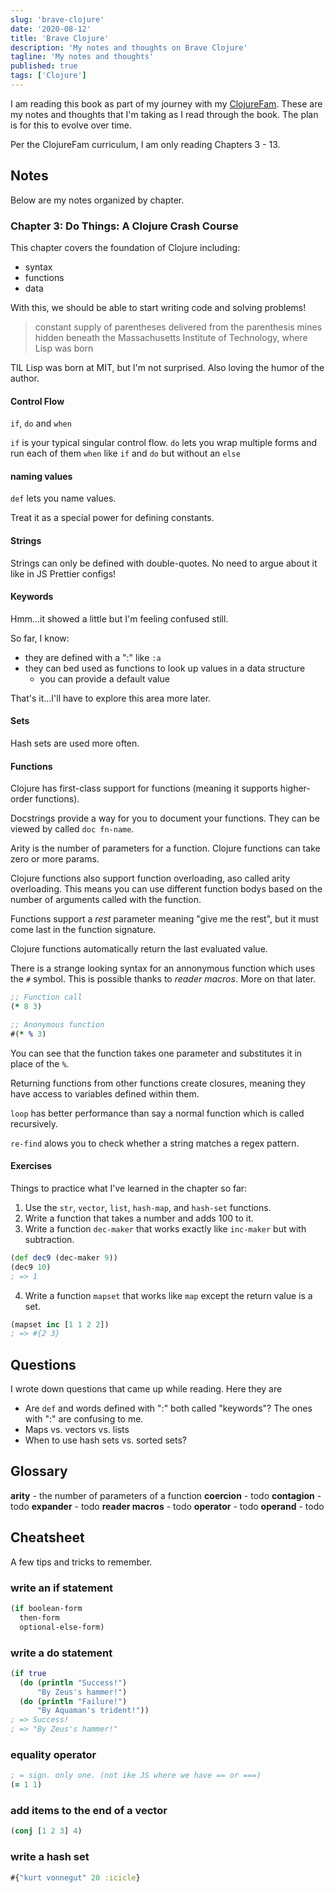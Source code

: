 ```yaml
---
slug: 'brave-clojure'
date: '2020-08-12'
title: 'Brave Clojure'
description: 'My notes and thoughts on Brave Clojure'
tagline: 'My notes and thoughts'
published: true
tags: ['Clojure']
---
```


I am reading this book as part of my journey with my [ClojureFam](https://github.com/athensresearch/ClojureFam). These are my notes and thoughts that I'm taking as I read through the book. The plan is for this to evolve over time.

Per the ClojureFam curriculum, I am only reading Chapters 3 - 13.

## Notes

Below are my notes organized by chapter.

### Chapter 3: Do Things: A Clojure Crash Course

This chapter covers the foundation of Clojure including:

- syntax
- functions
- data

With this, we should be able to start writing code and solving problems!

> constant supply of parentheses delivered from the parenthesis mines hidden beneath the Massachusetts Institute of Technology, where Lisp was born

TIL Lisp was born at MIT, but I'm not surprised. Also loving the humor of the author.

#### Control Flow

`if`, `do` and `when`

`if` is your typical singular control flow.
`do` lets you wrap multiple forms and run each of them
`when` like `if` and `do` but without an `else`

#### naming values

`def` lets you name values.

Treat it as a special power for defining constants.

#### Strings

Strings can only be defined with double-quotes. No need to argue about it like in JS Prettier configs!

#### Keywords

Hmm...it showed a little but I'm feeling confused still.

So far, I know:

- they are defined with a ":" like `:a`
- they can bed used as functions to look up values in a data structure
  - you can provide a default value

That's it...I'll have to explore this area more later.

#### Sets

Hash sets are used more often.

#### Functions

Clojure has first-class support for functions (meaning it supports higher-order functions).

Docstrings provide a way for you to document your functions. They can be viewed by called `doc fn-name`.

Arity is the number of parameters for a function. Clojure functions can take zero or more params.

Clojure functions also support function overloading, aso called arity overloading. This means you can use different function bodys based on the number of arguments called with the function.

Functions support a *rest* parameter meaning "give me the rest", but it must come last in the function signature.

Clojure functions automatically return the last evaluated value.

There is a strange looking syntax for an annonymous function which uses the `#` symbol. This is possible thanks to *reader macros*. More on that later.

```clojure
;; Function call
(* 8 3)

;; Anonymous function
#(* % 3)
```

You can see that the function takes one parameter and substitutes it in place of the `%`.

Returning functions from other functions create closures, meaning they have access to variables defined within them.

`loop` has better performance than say a normal function which is called recursively.

`re-find` alows you to check whether a string matches a regex pattern.

#### Exercises

Things to practice what I've learned in the chapter so far:

1. Use the `str`, `vector`, `list`, `hash-map`, and `hash-set` functions.
2. Write a function that takes a number and adds 100 to it.
3. Write a function `dec-maker` that works exactly like `inc-maker` but with subtraction.

```clojure
(def dec9 (dec-maker 9))
(dec9 10)
; => 1
```
4. Write a function `mapset` that works like `map` except the return value is a set.

```clojure
(mapset inc [1 1 2 2])
; => #{2 3}
```

## Questions

I wrote down questions that came up while reading. Here they are

- Are `def` and words defined with ":" both called "keywords"? The ones with ":" are confusing to me.
- Maps vs. vectors vs. lists
- When to use hash sets vs. sorted sets?

## Glossary

**arity** - the number of parameters of a function
**coercion** - todo
**contagion** - todo
**expander** - todo
**reader macros** - todo
**operator** - todo
**operand** - todo

## Cheatsheet

A few tips and tricks to remember.

### write an if statement

```clojure
(if boolean-form
  then-form
  optional-else-form)
```

### write a do statement

```clojure
(if true
  (do (println "Success!")
      "By Zeus's hammer!")
  (do (println "Failure!")
      "By Aquaman's trident!"))
; => Success!
; => "By Zeus's hammer!"
```

### equality operator

```clojure
; = sign. only one. (not ike JS where we have == or ===)
(= 1 1)
```

### add items to the end of a vector

```clojure
(conj [1 2 3] 4)
```

### write a hash set

```clojure
#{"kurt vonnegut" 20 :icicle}
```